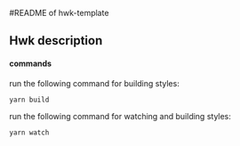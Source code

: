 #README of hwk-template

## Hwk description


#### commands

run the following command for building styles:
```
yarn build
```

run the following command for watching and building styles:
```
yarn watch
```
